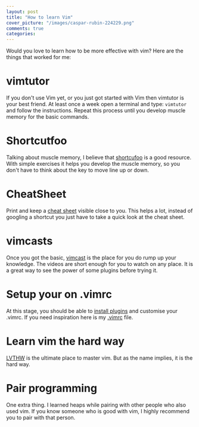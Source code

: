 ```yaml
---
layout: post
title: "How to learn Vim"
cover_picture: "/images/caspar-rubin-224229.png"
comments: true
categories:
---
```



Would you love to learn how to be more effective with vim? Here are the things that worked for me:
<!-- MORE -->

# vimtutor

If you don't use Vim yet, or you just got started with Vim then vimtutor is your best friend.
At least once a week open a terminal and type: `vimtutor` and follow the instructions.
Repeat this process until you develop muscle memory for the basic commands.

# Shortcutfoo

Talking about muscle memory, I believe that [shortcufoo](http://www.shortcutfoo.com) is a good resource.
With simple exercises it helps you develop the muscle memory, so you don't have to think about the key to move line up or down.

# CheatSheet

Print and keep a [cheat sheet](http://www.viemu.com/a_vi_vim_graphical_cheat_sheet_tutorial.html) visible close to you. This helps a lot, instead of googling a shortcut you just have to take a quick look at the cheat sheet.

# vimcasts
Once you got the basic, [vimcast](http://vimcasts.org) is the place for you do rump up your knowledge.
The videos are short enough for you to watch on any place. It is a great way to see the power of some plugins before trying it.

# Setup your on .vimrc
At this stage, you should be able to [install plugins](https://vimawesome.com/) and customise your .vimrc. If you need inspiration here is my [.vimrc](https://github.com/rogeralmeida/mydotfiles/blob/master/.vim/.vimrc) file.

# Learn vim the hard way
[LVTHW](http://learnvimscriptthehardway.stevelosh.com/) is the ultimate place to master vim. But as the name implies, it is the hard way.

# Pair programming
One extra thing. I learned heaps while pairing with other people who also used vim. If you know someone who is good with vim, I highly recommend you to pair with that person.
